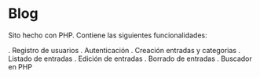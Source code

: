 # Blog
 Sito hecho con PHP.
 Contiene las siguientes funcionalidades: 
 
 . Registro de usuarios
 . Autenticación
 . Creación entradas y categorias
 . Listado de entradas
 . Edición de entradas
 . Borrado de entradas
 . Buscador en PHP
